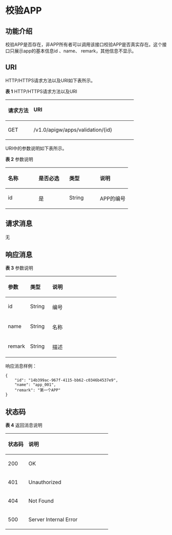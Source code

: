 # 校验APP<a name="ZH-CN_TOPIC_0000001082221181"></a>

## 功能介绍<a name="zh-cn_topic_0118921762_section1576982"></a>

校验APP是否存在，非APP所有者可以调用该接口校验APP是否真实存在。这个接口只展示app的基本信息id 、name、 remark，其他信息不显示。

## URI<a name="zh-cn_topic_0118921762_section14192838"></a>

HTTP/HTTPS请求方法以及URI如下表所示。

**表 1**  HTTP/HTTPS请求方法以及URI

<a name="zh-cn_topic_0118921762_table54237251"></a>
<table><thead align="left"><tr id="zh-cn_topic_0118921762_row37958205"><th class="cellrowborder" valign="top" width="20%" id="mcps1.2.3.1.1"><p id="zh-cn_topic_0118921762_p54715780"><a name="zh-cn_topic_0118921762_p54715780"></a><a name="zh-cn_topic_0118921762_p54715780"></a>请求方法</p>
</th>
<th class="cellrowborder" valign="top" width="80%" id="mcps1.2.3.1.2"><p id="zh-cn_topic_0118921762_p2793224"><a name="zh-cn_topic_0118921762_p2793224"></a><a name="zh-cn_topic_0118921762_p2793224"></a>URI</p>
</th>
</tr>
</thead>
<tbody><tr id="zh-cn_topic_0118921762_row24924592"><td class="cellrowborder" valign="top" width="20%" headers="mcps1.2.3.1.1 "><p id="zh-cn_topic_0118921762_p5626085"><a name="zh-cn_topic_0118921762_p5626085"></a><a name="zh-cn_topic_0118921762_p5626085"></a>GET</p>
</td>
<td class="cellrowborder" valign="top" width="80%" headers="mcps1.2.3.1.2 "><p id="zh-cn_topic_0118921762_p53059726"><a name="zh-cn_topic_0118921762_p53059726"></a><a name="zh-cn_topic_0118921762_p53059726"></a>/v1.0/apigw/apps/validation/{id}</p>
</td>
</tr>
</tbody>
</table>

URI中的参数说明如下表所示。

**表 2**  参数说明

<a name="zh-cn_topic_0118921762_table2870548"></a>
<table><thead align="left"><tr id="zh-cn_topic_0118921762_row65945959"><th class="cellrowborder" valign="top" width="25%" id="mcps1.2.5.1.1"><p id="zh-cn_topic_0118921762_p40022483"><a name="zh-cn_topic_0118921762_p40022483"></a><a name="zh-cn_topic_0118921762_p40022483"></a>名称</p>
</th>
<th class="cellrowborder" valign="top" width="25%" id="mcps1.2.5.1.2"><p id="zh-cn_topic_0118921762_p20595724"><a name="zh-cn_topic_0118921762_p20595724"></a><a name="zh-cn_topic_0118921762_p20595724"></a>是否必选</p>
</th>
<th class="cellrowborder" valign="top" width="25%" id="mcps1.2.5.1.3"><p id="zh-cn_topic_0118921762_p57640953"><a name="zh-cn_topic_0118921762_p57640953"></a><a name="zh-cn_topic_0118921762_p57640953"></a>类型</p>
</th>
<th class="cellrowborder" valign="top" width="25%" id="mcps1.2.5.1.4"><p id="zh-cn_topic_0118921762_p38405635"><a name="zh-cn_topic_0118921762_p38405635"></a><a name="zh-cn_topic_0118921762_p38405635"></a>说明</p>
</th>
</tr>
</thead>
<tbody><tr id="zh-cn_topic_0118921762_row23848721"><td class="cellrowborder" valign="top" width="25%" headers="mcps1.2.5.1.1 "><p id="zh-cn_topic_0118921762_p52698252"><a name="zh-cn_topic_0118921762_p52698252"></a><a name="zh-cn_topic_0118921762_p52698252"></a>id</p>
</td>
<td class="cellrowborder" valign="top" width="25%" headers="mcps1.2.5.1.2 "><p id="zh-cn_topic_0118921762_p40699995"><a name="zh-cn_topic_0118921762_p40699995"></a><a name="zh-cn_topic_0118921762_p40699995"></a>是</p>
</td>
<td class="cellrowborder" valign="top" width="25%" headers="mcps1.2.5.1.3 "><p id="zh-cn_topic_0118921762_p8365287"><a name="zh-cn_topic_0118921762_p8365287"></a><a name="zh-cn_topic_0118921762_p8365287"></a>String</p>
</td>
<td class="cellrowborder" valign="top" width="25%" headers="mcps1.2.5.1.4 "><p id="zh-cn_topic_0118921762_p6499607"><a name="zh-cn_topic_0118921762_p6499607"></a><a name="zh-cn_topic_0118921762_p6499607"></a>APP的编号</p>
</td>
</tr>
</tbody>
</table>

## 请求消息<a name="zh-cn_topic_0118921762_section60626681"></a>

无

## 响应消息<a name="zh-cn_topic_0118921762_section158712613416"></a>

**表 3**  参数说明

<a name="zh-cn_topic_0118921762_table10643028"></a>
<table><thead align="left"><tr id="zh-cn_topic_0118921762_row49499761"><th class="cellrowborder" valign="top" width="20%" id="mcps1.2.4.1.1"><p id="zh-cn_topic_0118921762_p50057741"><a name="zh-cn_topic_0118921762_p50057741"></a><a name="zh-cn_topic_0118921762_p50057741"></a>参数</p>
</th>
<th class="cellrowborder" valign="top" width="20%" id="mcps1.2.4.1.2"><p id="zh-cn_topic_0118921762_p28145188"><a name="zh-cn_topic_0118921762_p28145188"></a><a name="zh-cn_topic_0118921762_p28145188"></a>类型</p>
</th>
<th class="cellrowborder" valign="top" width="60%" id="mcps1.2.4.1.3"><p id="zh-cn_topic_0118921762_p65167776"><a name="zh-cn_topic_0118921762_p65167776"></a><a name="zh-cn_topic_0118921762_p65167776"></a>说明</p>
</th>
</tr>
</thead>
<tbody><tr id="zh-cn_topic_0118921762_row44098537"><td class="cellrowborder" valign="top" width="20%" headers="mcps1.2.4.1.1 "><p id="zh-cn_topic_0118921762_p15211750"><a name="zh-cn_topic_0118921762_p15211750"></a><a name="zh-cn_topic_0118921762_p15211750"></a>id</p>
</td>
<td class="cellrowborder" valign="top" width="20%" headers="mcps1.2.4.1.2 "><p id="zh-cn_topic_0118921762_p24192256"><a name="zh-cn_topic_0118921762_p24192256"></a><a name="zh-cn_topic_0118921762_p24192256"></a>String</p>
</td>
<td class="cellrowborder" valign="top" width="60%" headers="mcps1.2.4.1.3 "><p id="zh-cn_topic_0118921762_p13415710"><a name="zh-cn_topic_0118921762_p13415710"></a><a name="zh-cn_topic_0118921762_p13415710"></a>编号</p>
</td>
</tr>
<tr id="zh-cn_topic_0118921762_row53632530"><td class="cellrowborder" valign="top" width="20%" headers="mcps1.2.4.1.1 "><p id="zh-cn_topic_0118921762_p49267698"><a name="zh-cn_topic_0118921762_p49267698"></a><a name="zh-cn_topic_0118921762_p49267698"></a>name</p>
</td>
<td class="cellrowborder" valign="top" width="20%" headers="mcps1.2.4.1.2 "><p id="zh-cn_topic_0118921762_p31260619"><a name="zh-cn_topic_0118921762_p31260619"></a><a name="zh-cn_topic_0118921762_p31260619"></a>String</p>
</td>
<td class="cellrowborder" valign="top" width="60%" headers="mcps1.2.4.1.3 "><p id="zh-cn_topic_0118921762_p49082180"><a name="zh-cn_topic_0118921762_p49082180"></a><a name="zh-cn_topic_0118921762_p49082180"></a>名称</p>
</td>
</tr>
<tr id="zh-cn_topic_0118921762_row39086436"><td class="cellrowborder" valign="top" width="20%" headers="mcps1.2.4.1.1 "><p id="zh-cn_topic_0118921762_p11884720"><a name="zh-cn_topic_0118921762_p11884720"></a><a name="zh-cn_topic_0118921762_p11884720"></a>remark</p>
</td>
<td class="cellrowborder" valign="top" width="20%" headers="mcps1.2.4.1.2 "><p id="zh-cn_topic_0118921762_p23138289"><a name="zh-cn_topic_0118921762_p23138289"></a><a name="zh-cn_topic_0118921762_p23138289"></a>String</p>
</td>
<td class="cellrowborder" valign="top" width="60%" headers="mcps1.2.4.1.3 "><p id="zh-cn_topic_0118921762_p62262159"><a name="zh-cn_topic_0118921762_p62262159"></a><a name="zh-cn_topic_0118921762_p62262159"></a>描述</p>
</td>
</tr>
</tbody>
</table>

响应消息样例：

```
{
	"id": "14b399ac-967f-4115-bb62-c0346b4537e9",
	"name": "app_001",
	"remark": "第一个APP"
}
```

## 状态码<a name="zh-cn_topic_0118921762_section8769225"></a>

**表 4**  返回消息说明

<a name="zh-cn_topic_0118921762_table29793924"></a>
<table><thead align="left"><tr id="zh-cn_topic_0118921762_row42605835"><th class="cellrowborder" valign="top" width="20%" id="mcps1.2.3.1.1"><p id="zh-cn_topic_0118921762_p28520574"><a name="zh-cn_topic_0118921762_p28520574"></a><a name="zh-cn_topic_0118921762_p28520574"></a>状态码</p>
</th>
<th class="cellrowborder" valign="top" width="80%" id="mcps1.2.3.1.2"><p id="zh-cn_topic_0118921762_p28465195"><a name="zh-cn_topic_0118921762_p28465195"></a><a name="zh-cn_topic_0118921762_p28465195"></a>说明</p>
</th>
</tr>
</thead>
<tbody><tr id="zh-cn_topic_0118921762_row23979448"><td class="cellrowborder" valign="top" width="20%" headers="mcps1.2.3.1.1 "><p id="zh-cn_topic_0118921762_p63287117"><a name="zh-cn_topic_0118921762_p63287117"></a><a name="zh-cn_topic_0118921762_p63287117"></a>200</p>
</td>
<td class="cellrowborder" valign="top" width="80%" headers="mcps1.2.3.1.2 "><p id="zh-cn_topic_0118921762_p50988816"><a name="zh-cn_topic_0118921762_p50988816"></a><a name="zh-cn_topic_0118921762_p50988816"></a>OK</p>
</td>
</tr>
<tr id="zh-cn_topic_0118921762_row32519216"><td class="cellrowborder" valign="top" width="20%" headers="mcps1.2.3.1.1 "><p id="zh-cn_topic_0118921762_p16810817"><a name="zh-cn_topic_0118921762_p16810817"></a><a name="zh-cn_topic_0118921762_p16810817"></a>401</p>
</td>
<td class="cellrowborder" valign="top" width="80%" headers="mcps1.2.3.1.2 "><p id="zh-cn_topic_0118921762_p19498968"><a name="zh-cn_topic_0118921762_p19498968"></a><a name="zh-cn_topic_0118921762_p19498968"></a>Unauthorized</p>
</td>
</tr>
<tr id="zh-cn_topic_0118921762_row41272984"><td class="cellrowborder" valign="top" width="20%" headers="mcps1.2.3.1.1 "><p id="zh-cn_topic_0118921762_p54777392"><a name="zh-cn_topic_0118921762_p54777392"></a><a name="zh-cn_topic_0118921762_p54777392"></a>404</p>
</td>
<td class="cellrowborder" valign="top" width="80%" headers="mcps1.2.3.1.2 "><p id="zh-cn_topic_0118921762_p7783744"><a name="zh-cn_topic_0118921762_p7783744"></a><a name="zh-cn_topic_0118921762_p7783744"></a>Not Found</p>
</td>
</tr>
<tr id="zh-cn_topic_0118921762_row2944837"><td class="cellrowborder" valign="top" width="20%" headers="mcps1.2.3.1.1 "><p id="zh-cn_topic_0118921762_p37205245"><a name="zh-cn_topic_0118921762_p37205245"></a><a name="zh-cn_topic_0118921762_p37205245"></a>500</p>
</td>
<td class="cellrowborder" valign="top" width="80%" headers="mcps1.2.3.1.2 "><p id="zh-cn_topic_0118921762_p60834882"><a name="zh-cn_topic_0118921762_p60834882"></a><a name="zh-cn_topic_0118921762_p60834882"></a>Server Internal Error</p>
</td>
</tr>
</tbody>
</table>

